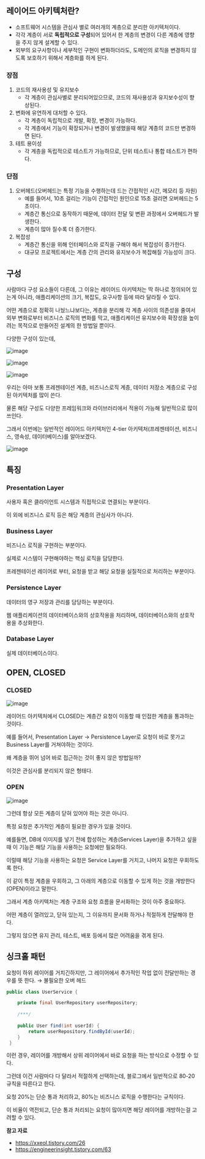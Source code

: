 ## 레이어드 아키텍처란?

- 소프트웨어 시스템을 관심사 별로 여러개의 계층으로 분리한 아키텍처이다.
- 각각 계층이 서로 **독립적으로 구성**되어 있어서 한 계층의 변경이 다른 계층에 영향을 주지 않게 설계할 수 있다.
- 외부의 요구사항이나 세부적인 구현이 변화하더라도, 도메인의 로직을 변경하지 않도록 보호하기 위해서 계층화를 하게 된다.

### 장점

1. 코드의 재사용성 및 유지보수
    - 각 계층이 관심사별로 분리되어있으므로, 코드의 재사용성과 유지보수성이 향상된다.
2. 변화에 유연하게 대처할 수 있다.
    - 각 계층이 독립적으로 개발, 확장, 변경이 가능하다.
    - 각 계층에서 기능이 확장되거나 변경이 발생했을때 해당 계층의 코드만 변경하면 된다.
3. 테트 용이성
    - 각 계층을 독립적으로 테스트가 가능하므로, 단위 테스트나 통합 테스트가 편하다.

### 단점

1. 오버헤드(오버헤드는 특정 기능을 수행하는데 드는 간접적인 시간, 메모리 등 자원)
    - 예를 들어서, 10초 걸리는 기능이 간접적인 원인으로 15초 걸리면 오버헤드는 5초이다.
    - 계층간 통신으로 동작하기 때문에, 데이터 전달 및 변환 과정에서 오버헤드가 발생한다.
    - 계층이 많아 질수록 더 증가한다.
2. 복잡성
    - 계층간 통신을 위해 인터페이스와 로직을 구해야 해서 복잡성이 증가한다.
    - 대규모 프로젝트에서는 계층 간의 관리와 유지보수가 복잡해질 가능성이 크다.

## 구성

사람마다 구성 요소들이 다른데, 그 이유는 레이어드 아키텍처는 딱 하나로 정의되어 있는게 아니라, 애플리케이션의 크기, 복잡도, 요구사항 등에 따라 달라질 수 있다.

어떤 계층으로 정확히 나눴느냐보다는, 계층을 분리해 각 계층 사이의 의존성을 줄여서 외부 변화로부터 비즈니스 로직의 변화를 막고, 애플리케이션 유지보수와 확장성을 높이려는 목적으로 만들어진 설계의 한 방법일 뿐이다.

다양한 구성이 있는데,

![image](https://github.com/mo2-Study-Group/StudyGroup/assets/70151275/aa42e7f4-24e2-4003-897a-9476a629a5a5)

![image](https://github.com/mo2-Study-Group/StudyGroup/assets/70151275/d1ec3b61-2747-4b29-a479-9edc047ee90c)

![image](https://github.com/mo2-Study-Group/StudyGroup/assets/70151275/1126f168-0302-4256-8431-742060ded549)

우리는 아마 보통 프레젠테이션 계층, 비즈니스로직 계층, 데이터 저장소 계층으로 구성된 아키텍처를 많이 쓴다.

물론 해당 구성도 다양한 프레임워크와 라이브러리에서 적용이 가능해 일반적으로 많이 쓰인다.

그래서 이번에는 일반적인 레이어드 아키텍처인 4-tier 아키텍처(프레젠테이션, 비즈니스, 영속성, 데이터베이스)를 알아보겠다.

![image](https://github.com/mo2-Study-Group/StudyGroup/assets/70151275/3dd802a6-ebfd-40cc-9247-163bbc8697c8)

## 특징

### Presentation Layer

사용자 혹은 클라이언트 시스템과 직접적으로 연결되는 부분이다.

이 외에 비즈니스 로직 등은 해당 계층의 관심사가 아니다.

### Business Layer

비즈니스 로직을 구현하는 부분이다.

실제로 시스템이 구현해야하는 핵심 로직을 담당한다.

프레젠테이션 레이어로 부터, 요청을 받고 해당 요청을 실질적으로 처리하는 부분이다.

### Persistence Layer

데이터의 영구 저장과 관리를 담당하는 부분이다.

웹 애플리케이션의 데이터베이스와의 상호작용을 처리하며, 데이터베이스와의 상호작용을 추상화한다.

### Database Layer

실제 데이터베이스이다.

## OPEN, CLOSED

### CLOSED

![image](https://github.com/mo2-Study-Group/StudyGroup/assets/70151275/afc08705-0a20-4073-bc7d-c53c3d605608)

레이어드 아키텍처에서 CLOSED는 계층간 요청이 이동할 때 인접한 계층을 통과하는 것이다.

예를 들어서, Presentation Layer → Persistence Layer로 요청이 바로 못가고 Business Layer를 거쳐야하는 것이다.

왜 계층을 뛰어 넘어 바로 접근하는 것이 좋지 않은 방법일까?

이것은 관심사를 분리되지 않은 형태다.

### OPEN

![image](https://github.com/mo2-Study-Group/StudyGroup/assets/70151275/6600f4f9-c001-4e2e-b994-01349f48739c)

그런데 항상 모든 계층이 닫혀 있어야 하는 것은 아니다.

특정 요청은 추가적인 계층이 필요한 경우가 있을 것이다.

예를들면, DB에 이미지를 넣기 전에 합성하는 계층(Services Layer)을 추가하고 싶을때 이 기능은 해당 기능을 사용하는 요청에만 필요하다.

이럴때 해당 기능을 사용하는 요청은 Service Layer를 거치고, 나머지 요청은 우회하도록 한다.

이 같이 특정 계층을 우회하고, 그 아래의 계층으로 이동할 수 있게 하는 것을 개방한다(OPEN)이라고 말한다.

그래서 계층 아키텍처는 계층 구조와 요청 흐름을 문서화하는 것이 아주 중요하다.

어떤 계층이 열려있고, 닫혀 있는지, 그 이유까지 문서화 하거나 적절하게 전달해야 한다.

그렇지 않으면 유지 관리, 테스트, 배포 등에서 많은 어려움을 겪게 된다.

## 싱크홀 패턴

요청이 하위 레이어를 거치긴하지만, 그 레이어에서 추가적인 작업 없이 전달만하는 경우를 뜻 한다. → 불필요한 오버 헤드

```java
public class UserService {

	private final UserRepository userRepository;
    
    /***/
    
    public User find(int userId) {
    	return userRepository.findById(userId);
    }
 }
```

이런 경우, 레이어를 개방해서 상위 레이어에서 바로 요청을 하는 방식으로 수정할 수 있다.

그런데 이건 사람마다 다 달라서 적절하게 선택하는데, 블로그에서 일반적으로 80-20 규칙을 따른다고 한다.

요청 20%는 단순 통과 처리하고, 80%는 비즈니스 로직을 수행한다는 규칙이다.

이 비율이 역전되고, 단순 통과 처리되는 요청이 많아지면 해당 레이어를 개방하는걸 고려할 수 있다.

**참고 자료**

- <https://xxeol.tistory.com/26>
- <https://engineerinsight.tistory.com/63>
